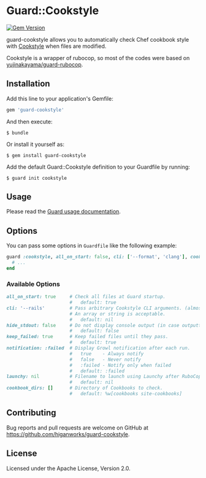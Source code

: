 # Guard::Cookstyle

[![Gem Version](https://badge.fury.io/rb/guard-cookstyle.svg)](https://badge.fury.io/rb/guard-cookstyle)

guard-cookstyle allows you to automatically check Chef cookbook style with [Cookstyle](https://github.com/chef/cookstyle) when files are modified.

Cookstyle is a wrapper of rubocop, so most of the codes were based on [yujinakayama/guard-rubocop]((https://github.com/yujinakayama/guard-rubocop)).

## Installation

Add this line to your application's Gemfile:

```ruby
gem 'guard-cookstyle'
```

And then execute:

```
$ bundle
```

Or install it yourself as:

```
$ gem install guard-cookstyle
```

Add the default Guard::Cookstyle definition to your Guardfile by running:

```
$ guard init cookstyle
```

## Usage

Please read the [Guard usage documentation](https://github.com/guard/guard#readme).

## Options

You can pass some options in `Guardfile` like the following example:

```ruby
guard :cookstyle, all_on_start: false, cli: ['--format', 'clang'], cookbook_dirs: ['mycookbooks'] do
  # ...
end
```

### Available Options

```ruby
all_on_start: true     # Check all files at Guard startup.
                       #   default: true
cli: '--rails'         # Pass arbitrary Cookstyle CLI arguments. (almost same of RuboCop)
                       # An array or string is acceptable.
                       #   default: nil
hide_stdout: false     # Do not display console output (in case outputting to file).
                       #   default: false
keep_failed: true      # Keep failed files until they pass.
                       #   default: true
notification: :failed  # Display Growl notification after each run.
                       #   true    - Always notify
                       #   false   - Never notify
                       #   :failed - Notify only when failed
                       #   default: :failed
launchy: nil           # Filename to launch using Launchy after RuboCop runs.
                       #   default: nil
cookbook_dirs: []      # Directory of Cookbooks to check.
                       #   default: %w[cookbooks site-cookbooks]
```

## Contributing

Bug reports and pull requests are welcome on GitHub at https://github.com/higanworks/guard-cookstyle.


## License

Licensed under the Apache License, Version 2.0.
